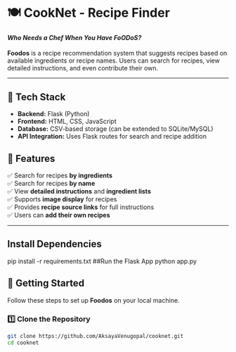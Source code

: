 # 🍽️ CookNet - Recipe Finder
#### _Who Needs a Chef When You Have FoODoS?_

**Foodos** is a recipe recommendation system that suggests recipes based on available ingredients or recipe names. Users can search for recipes, view detailed instructions, and even contribute their own.

---
## 📌 Tech Stack
- **Backend:** Flask (Python)  
- **Frontend:** HTML, CSS, JavaScript  
- **Database:** CSV-based storage (can be extended to SQLite/MySQL)  
- **API Integration:** Uses Flask routes for search and recipe addition
  
## 🌟 Features
✅ Search for recipes **by ingredients**  
✅ Search for recipes **by name**  
✅ View **detailed instructions** and **ingredient lists**  
✅ Supports **image display** for recipes  
✅ Provides **recipe source links** for full instructions  
✅ Users can **add their own recipes**  

---
## Install Dependencies
  pip install -r requirements.txt
##Run the Flask App
  python app.py

## 🚀 Getting Started
Follow these steps to set up **Foodos** on your local machine.

### 1️⃣ Clone the Repository
```sh
git clone https://github.com/AksayaVenugopal/cooknet.git
cd cooknet


